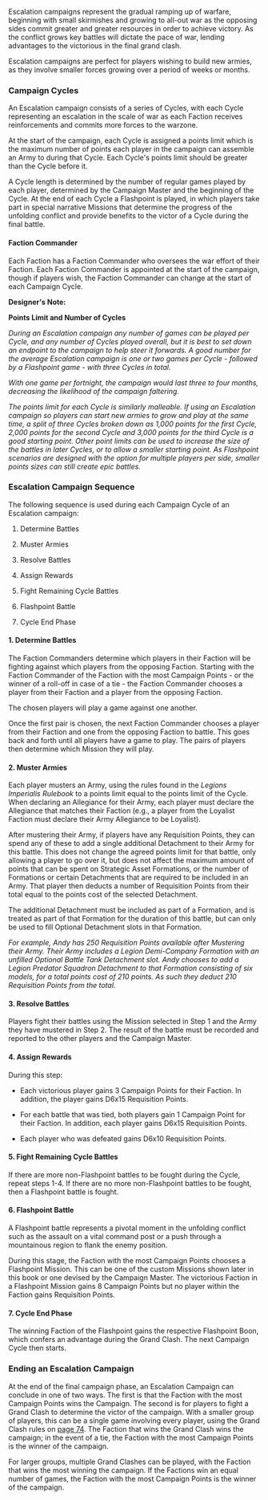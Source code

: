 Escalation campaigns represent the gradual ramping up of warfare, beginning with small skirmishes and growing to all-out war as the opposing sides commit greater and greater resources in order to achieve victory. As the conflict grows key battles will dictate the pace of war, lending advantages to the victorious in the final grand clash.

Escalation campaigns are perfect for players wishing to build new armies, as they involve smaller forces growing over a period of weeks or months.

### Campaign Cycles

An Escalation campaign consists of a series of Cycles, with each Cycle representing an escalation in the scale of war as each Faction receives reinforcements and commits more forces to the warzone.

At the start of the campaign, each Cycle is assigned a points limit which is the maximum number of points each player in the campaign can assemble an Army to during that Cycle. Each Cycle's points limit should be greater than the Cycle before it.

A Cycle length is determined by the number of regular games played by each player, determined by the Campaign Master and the beginning of the Cycle. At the end of each Cycle a Flashpoint is played, in which players take part in special narrative Missions that determine the progress of the unfolding conflict and provide benefits to the victor of a Cycle during the final battle.

#### Faction Commander

Each Faction has a Faction Commander who oversees the war effort of their Faction. Each Faction Commander is appointed at the start of the campaign, though if players wish, the Faction Commander can change at the start of each Campaign Cycle.

**Designer's Note:**

**Points Limit and Number of Cycles**

*During an Escalation campaign any number of games can be played per Cycle, and any number of Cycles played overall, but it is best to set down an endpoint to the campaign to help steer it forwards. A good number for the average Escalation campaign is one or two games per Cycle - followed by a Flashpoint game - with three Cycles in total.*

*With one game per fortnight, the campaign would last three to four months, decreasing the likelihood of the campaign faltering.*

*The points limit for each Cycle is similarly malleable. If using an Escalation campaign so players can start new armies to grow and play at the same time, a split of three Cycles broken down as 1,000 points for the first Cycle, 2,000 points for the second Cycle and 3,000 points for the third Cycle is a good starting point. Other point limits can be used to increase the size of the battles in later Cycles, or to allow a smaller starting point. As Flashpoint scenarios are designed with the option for multiple players per side, smaller points sizes can still create epic battles.*

### Escalation Campaign Sequence

The following sequence is used during each Campaign Cycle of an Escalation campaign:

1. Determine Battles

2. Muster Armies

3. Resolve Battles

4. Assign Rewards

5. Fight Remaining Cycle Battles

6. Flashpoint Battle

7. Cycle End Phase


#### 1. Determine Battles

The Faction Commanders determine which players in their Faction will be fighting against which players from the opposing Faction. Starting with the Faction Commander of the Faction with the most Campaign Points - or the winner of a roll-off in case of a tie - the Faction Commander chooses a player from their Faction and a player from the opposing Faction.

The chosen players will play a game against one another.

Once the first pair is chosen, the next Faction Commander chooses a player from their Faction and one from the opposing Faction to battle. This goes back and forth until all players have a game to play. The pairs of players then determine which Mission they will play.

#### 2. Muster Armies

Each player musters an Army, using the rules found in the *Legions Imperialis Rulebook* to a points limit equal to the points limit of the Cycle. When declaring an Allegiance for their Army, each player must declare the Allegiance that matches their Faction (e.g., a player from the Loyalist Faction must declare their Army Allegiance to be Loyalist).

After mustering their Army, if players have any Requisition Points, they can spend any of these to add a single additional Detachment to their Army for this battle. This does not change the agreed points limit for that battle, only allowing a player to go over it, but does not affect the maximum amount of points that can be spent on Strategic Asset Formations, or the number of Formations or certain Detachments that are required to be included in an Army. That player then deducts a number of Requisition Points from their total equal to the points cost of the selected Detachment.

The additional Detachment must be included as part of a Formation, and is treated as part of that Formation for the duration of this battle, but can only be used to fill Optional Detachment slots in that Formation.

*For example, Andy has 250 Requisition Points available after Mustering their Army. Their Army includes a Legion Demi-Company Formation with an unfilled Optional Battle Tank Detachment slot. Andy chooses to add a Legion Predator Squadron Detachment to that Formation consisting of six models, for a total points cost of 210 points. As such they deduct 210 Requisition Points from the total.*

#### 3. Resolve Battles

Players fight their battles using the Mission selected in Step 1 and the Army they have mustered in Step 2. The result of the battle must be recorded and reported to the other players and the Campaign Master.

#### 4. Assign Rewards

During this step:

- Each victorious player gains 3 Campaign Points for their Faction. In addition, the player gains D6x15 Requisition Points.

- For each battle that was tied, both players gain 1 Campaign Point for their Faction. In addition, each player gains D6x15 Requisition Points.

- Each player who was defeated gains D6x10 Requisition Points.

#### 5. Fight Remaining Cycle Battles

If there are more non-Flashpoint battles to be fought during the Cycle, repeat steps 1-4. If there are no more non-Flashpoint battles to be fought, then a Flashpoint battle is fought.

#### 6. Flashpoint Battle

A Flashpoint battle represents a pivotal moment in the unfolding conflict such as the assault on a vital command post or a push through a mountainous region to flank the enemy position.

During this stage, the Faction with the most Campaign Points chooses a Flashpoint Mission. This can be one of the custom Missions shown later in this book or one devised by the Campaign Master. The victorious Faction in a Flashpoint Mission gains 8 Campaign Points but no player within the Faction gains Requisition Points.

#### 7. Cycle End Phase

The winning Faction of the Flashpoint gains the respective Flashpoint Boon, which confers an advantage during the Grand Clash. The next Campaign Cycle then starts.

### Ending an Escalation Campaign

At the end of the final campaign phase, an Escalation Campaign can conclude in one of two ways. The first is that the Faction with the most Campaign Points wins the Campaign. The second is for players to fight a Grand Clash to determine the victor of the campaign. With a smaller group of players, this can be a single game involving every player, using the Grand Clash rules on [page 74](../legions_imperialis_campaigns/grand_clash.md). The Faction that wins the Grand Clash wins the campaign; in the event of a tie, the Faction with the most Campaign Points is the winner of the campaign.

For larger groups, multiple Grand Clashes can be played, with the Faction that wins the most winning the campaign. If the Factions win an equal number of games, the Faction with the most Campaign Points is the winner of the campaign.